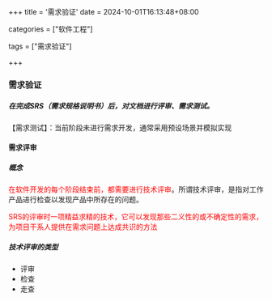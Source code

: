 +++
title = '需求验证'
date = 2024-10-01T16:13:48+08:00

categories = ["软件工程"]

tags = ["需求验证"]

+++



### 需求验证



##### 在完成SRS（需求规格说明书）后，对文档进行评审、需求测试。

【需求测试】：当前阶段未进行需求开发，通常采用预设场景并模拟实现



#### 需求评审



##### 概念

<font color='red'>在软件开发的每个阶段结束前，都需要进行技术评审</font>。所谓技术评审，是指对工作产品进行检查以发现产品中所存在的问题。

<font color='red'>SRS的评审时一项精益求精的技术，它可以发现那些二义性的或不确定性的需求，为项目干系人提供在需求问题上达成共识的方法</font>



##### 技术评审的类型

- 评审
- 检查
- 走查

